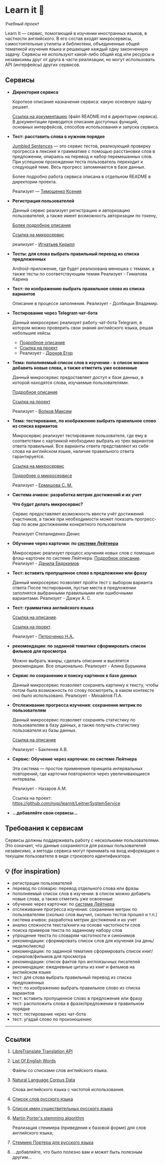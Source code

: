 # Learn it 🐣

*Учебный проект*

Learn It — сервис, помогающий в изучении иностранных языков, в частности английского. В его состав входят микросервисы, самостоятельные утилиты и библиотеки, объединенные общей тематикой изучения языка и решающие каждый одну законченную задачу. Сервисы не используют какой-либо общий код или ресурсы и независимы друг от друга в части реализации, но могут использовать API (интерфейсы) других сервисов.

## Сервисы

* **Директория сервиса**

    Короткое описание назначения сервиса: какую основную задачу решает.

    [Ссылка на документацию](README.md) (файл README.md в директории сервиса). В документации приводится описание доступных функций, основных интерфейсов, способов использования и запуска сервиса.

* **Тест: расставить слова в нужном порядке**
    
    [Jumbled Sentences](https://github.com/nypi/learnit/tree/main/jumbledsentences) — это сервис тестов, реализующий проверку прогресса в лексике и грамматике
    с помощью расстановки слов в предложении, опираясь на перевод и набор перемешанных слов. При успешном прохождении теста пользователь переходит к следующей теме.
    Весь прогресс запоминается в базе данных.
    
    Более подробно работа сервиса описана в отдельном README в директории проекта.
    
    Реализует — [Тимошенко Ксения](https://github.com/Xentention)
    
* **Регистрация пользователей**

    Данный сервис реализует регистрацию и авторизацию пользователей, а также имеет возможность авторизации по токену, 
    
    [Более подробное описание](https://github.com/goldenchest19/learnit/blob/main/registration/README.MD)
    
    [Ссылка на микросервис](https://github.com/goldenchest19/learnit/tree/main/registration)
    
    реализует - [Игнатьев Кирилл](https://github.com/goldenchest19) 
    
* **Тесты: для слова выбрать правильный перевод из списка предложенных** 
    
    Android-приложение, где будет реализована менюшка с темами, а также тесты по соответствующим темам
    Реализует - Гималова Карина 

* **Тест: по изображению выбрать правильное слово из списка вариантов**

    Описание в процессе заполнения. Реализует - Долбицын Владимир.
    
* **Тестирование через Telegram чат-бота**

    Данный микросервис реализует работу чат-бота Telegram, в котором можно проверить свои знания английского языка, решая небольшие кейсы. 
    * [Подробное описание](https://github.com/nypi/learnit/blob/main/chatbot/README.md)
    * [Ссылка на проект](https://github.com/nypi/learnit/tree/main/chatbot)
    * Реализует - [Дронов Егор](https://github.com/dSofarts)
    
* **Тема: пополняемый список слов в изучении - в список можно добавить новые слова, а также отметить уже освоенные**  
  
    Данный микросервис предоставляет доступ к базе данных, в которой находятся слова, изучаемые пользователями.  
    
    [Подробное описание](https://github.com/nypi/learnit/blob/main/db_words_tool/README.md)  
    
    [Ссылка на проект](https://github.com/nypi/learnit/tree/main/db_words_tool)
    
    Реализует - [Волков Максим](https://t.me/dvcvms)  
    
* **Тема: тестирование, по изображению выбрать правильное слово из списка вариантов**

    Микросервис реализует тестирование пользователя, где ему в соответствии с картинкой необходимо выбрать из трех вариантов ответа правильный. Все варианты ответа         представляют из себя слова на английском языке, наличие правильного ответа гарантируется.
    
    [Ссылка на микросервис](https://github.com/nypi/learnit/tree/main/imageTesting)
    
    [Подробнее о микросервисе](https://github.com/nypi/learnit/blob/main/imageTesting/README.md)
    
    Реализует - [Ермишова С. М.](https://t.me/ermii42)

* **Cистема ачивок: разработка метрик достижений и их учет**

    **Что будет делать микросервис?**
    
    Сервис предоставляет возможность ввести учёт достижений участников, а также при необходимости может показать прогресс-бар по всем достижениям конкретного пользователя

    Реализует Степаниденко Денис

* **Обучение через карточки: по [системе Лейтнера](https://ru.wikipedia.org/wiki/%D0%A1%D0%B8%D1%81%D1%82%D0%B5%D0%BC%D0%B0_%D0%9B%D0%B5%D0%B9%D1%82%D0%BD%D0%B5%D1%80%D0%B0)**

    Микросервис реализует процесс изучения новых слов с помощью флэш-карточек по системе Лейтнера. [Подробное описание](https://github.com/nypi/learnit/blob/main/cards/cards/README.MD).  
    Реализует - [Данила Евдокимов](https://github.com/turbosith)

* **Тест: вставить пропущенное слово в предложение или фразу**

    Данный микросервис позволяет пройти тест с выбором варианта ответа
    После тестирования, пустые места в предложении заполнятся выбранными правильными или ошибочными вариантами. Реализует - Дажук А. С.
    
* **Тест: грамматика английского языка**

    [Ссылка на описание](https://github.com/nypi/learnit/blob/main/tester/README.md).
    
    [Ссылка на проект](https://github.com/nypi/learnit/tree/main/tester).
    
    Реализует - [Петроченко Н.А.](https://github.com/karluklaru).
    
* **рекомендации: по заданной тематике сформировать список фильмов для просмотра**

    Можно выбрать жанры, сделать описание и высятятся рекомендации. Все опционально. 
    Реализует - Алина Бурыкина
    
* **Сервис по сохранению и поиску картинок в базе данных**

    Данный микросервис позволяет сохранять картинку к тексту, чтобы потом была возможность по слову посмотреть, в каком контексте оно было использовано. Реализует - Михайлов П.А.
    
* **Отслеживание прогресса изучения: сохранение метрик по пользователям**

    Данный микросервис позволяет сохранять статистику по пользователям в базу данных, а также получать статистику пользователя из базы данных.
    
    [Ссылка на описание](https://github.com/nypi/learnit/tree/main/learningprogresstracking#readme)
    
    Реализует - Бакленев А.В.

* **Сервис: Обучение через карточки: по системе Лейтнера**
    
    Эта система — простое применение принципа интервальных повторений, где карточки повторяются через увеличивающиеся интервалы.

    Реализует - Назаров А.М.
    
    Ссылка на проект: https://github.com/nypi/learnit/LeitnerSystemService
    
* **...добавляйте свои сервисы...**

## Требования к сервисам

Сервисы должны поддерживать работу с несколькими пользователями. Это означает, что данные сохраняются для разных пользователей независимо, а методы сервиса могут принимать на вход информацию о текущем пользователе в виде строкового идентификатора.



## 💡 (for inspiration)


* регистрации пользователей
* перевод по словарю: перевод отдельного слова или фразы
* пополняемый список слов в изучении: в список можно добавить новые слова, а также отметить уже освоенные
* обучение через карточки: по [системе Лейтнера](https://ru.wikipedia.org/wiki/%D0%A1%D0%B8%D1%81%D1%82%D0%B5%D0%BC%D0%B0_%D0%9B%D0%B5%D0%B9%D1%82%D0%BD%D0%B5%D1%80%D0%B0)
* отслеживание прогресса изучения: сохранение метрик по пользователям (сколько слов выучил, сколько тестов прошел и т.п.)
* система ачивок: разработка метрик достижений и их учет
* анализ сложности текста/книги на основе частотности слов
* поиска примеров текста по заданному набору слов
* упрощение текста по словарям частотности и синонимов
* рекомендации: сформировать список слов для изучения (на день/неделю/месяц)
* рекомендации: по заданной тематике сформировать список книг/сериалов/фильмов для просмотра
* рекомендации: список фактов про англоязычных писателей
* рекомендации: ежедневные цитаты из книг и фильмов на английском языке
* тест: для слова выбрать правильный перевод из списка предложенных
* тест: по изображению выбрать правильное слово из списка вариантов
* тест: вставить пропущенное слово в предложение или фразу
* тест: расположить слова в фразе/предложении в правильном порядке
* тест: тестирование через чат-бота
* тест: угадай слово по произношению

---

## Ссылки

1. [LibreTranslate Translation API](https://libretranslate.com/?source=en&target=ru)

1. [List Of English Words](https://github.com/dwyl/english-words)

    Файлы со списками слов английского языка.
    
1. [Natural Language Corpus Data](http://norvig.com/ngrams/)

    Слова английского языка с частотой использования.

1. [Список слов русского языка](http://snowball.tartarus.org/algorithms/russian/voc.txt)

1. [Список имен существительных русского языка](https://harrix.dev/blog/2018/russian-nouns/)

1. [Martin Porter's stemming algorithm](https://tartarus.org/martin/PorterStemmer/java.txt)

    Реализация стеммера (приведения к базовой форме) для слов английского языка;
    
1. [Стеммер Портера для русского языка](https://medium.com/@eigenein/стеммер-портера-для-русского-языка-d41c38b2d340)

1. ...добавляйте, что было полезно вам и может быть полезным другим...
